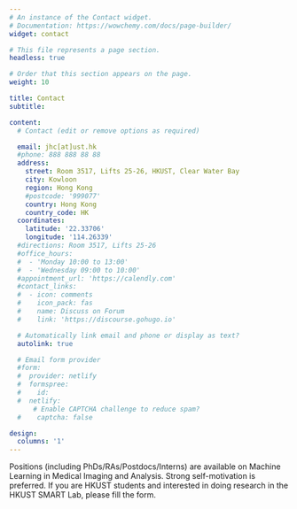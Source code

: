 ```yaml
---
# An instance of the Contact widget.
# Documentation: https://wowchemy.com/docs/page-builder/
widget: contact

# This file represents a page section.
headless: true

# Order that this section appears on the page.
weight: 10

title: Contact
subtitle:

content:
  # Contact (edit or remove options as required)

  email: jhc[at]ust.hk
  #phone: 888 888 88 88
  address:
    street: Room 3517, Lifts 25-26, HKUST, Clear Water Bay
    city: Kowloon
    region: Hong Kong
    #postcode: '999077'
    country: Hong Kong
    country_code: HK
  coordinates:
    latitude: '22.33706'
    longitude: '114.26339'
  #directions: Room 3517, Lifts 25-26
  #office_hours:
  #  - 'Monday 10:00 to 13:00'
  #  - 'Wednesday 09:00 to 10:00'
  #appointment_url: 'https://calendly.com'
  #contact_links:
  #  - icon: comments
  #    icon_pack: fas
  #    name: Discuss on Forum
  #    link: 'https://discourse.gohugo.io'

  # Automatically link email and phone or display as text?
  autolink: true

  # Email form provider
  #form:
  #  provider: netlify
  #  formspree:
  #    id:
  #  netlify:
      # Enable CAPTCHA challenge to reduce spam?
  #    captcha: false

design:
  columns: '1'
---
```


Positions (including PhDs/RAs/Postdocs/Interns) are available on Machine Learning in Medical Imaging and Analysis. Strong self-motivation is preferred.
If you are HKUST students and interested in doing research in the HKUST SMART Lab, please fill the form.
